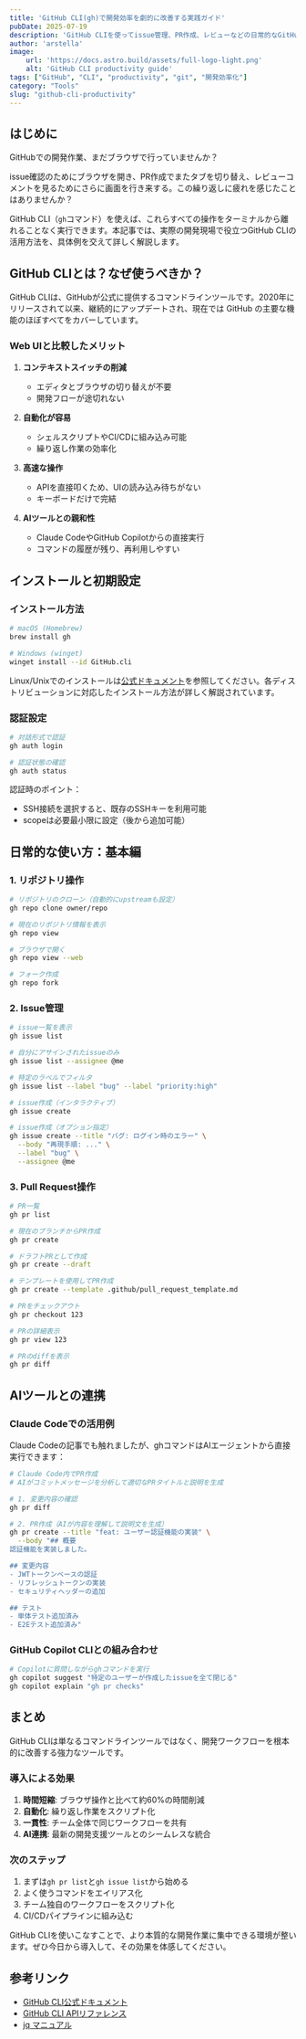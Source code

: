 ```yaml
---
title: 'GitHub CLI(gh)で開発効率を劇的に改善する実践ガイド'
pubDate: 2025-07-19
description: 'GitHub CLIを使ってissue管理、PR作成、レビューなどの日常的なGitHub操作を効率化する方法を詳しく解説します。AIツールとの連携方法も紹介。'
author: 'arstella'
image:
    url: 'https://docs.astro.build/assets/full-logo-light.png'
    alt: 'GitHub CLI productivity guide'
tags: ["GitHub", "CLI", "productivity", "git", "開発効率化"]
category: "Tools"
slug: "github-cli-productivity"
---
```


## はじめに

GitHubでの開発作業、まだブラウザで行っていませんか？

issue確認のためにブラウザを開き、PR作成でまたタブを切り替え、レビューコメントを見るためにさらに画面を行き来する。この繰り返しに疲れを感じたことはありませんか？

GitHub CLI（`gh`コマンド）を使えば、これらすべての操作をターミナルから離れることなく実行できます。本記事では、実際の開発現場で役立つGitHub CLIの活用方法を、具体例を交えて詳しく解説します。

## GitHub CLIとは？なぜ使うべきか？

GitHub CLIは、GitHubが公式に提供するコマンドラインツールです。2020年にリリースされて以来、継続的にアップデートされ、現在では GitHub の主要な機能のほぼすべてをカバーしています。

### Web UIと比較したメリット

1. **コンテキストスイッチの削減**
   - エディタとブラウザの切り替えが不要
   - 開発フローが途切れない

2. **自動化が容易**
   - シェルスクリプトやCI/CDに組み込み可能
   - 繰り返し作業の効率化

3. **高速な操作**
   - APIを直接叩くため、UIの読み込み待ちがない
   - キーボードだけで完結

4. **AIツールとの親和性**
   - Claude CodeやGitHub Copilotからの直接実行
   - コマンドの履歴が残り、再利用しやすい

## インストールと初期設定

### インストール方法

```bash
# macOS (Homebrew)
brew install gh

# Windows (winget)
winget install --id GitHub.cli
```

Linux/Unixでのインストールは[公式ドキュメント](https://github.com/cli/cli/blob/trunk/docs/install_linux.md)を参照してください。各ディストリビューションに対応したインストール方法が詳しく解説されています。

### 認証設定

```bash
# 対話形式で認証
gh auth login

# 認証状態の確認
gh auth status
```

認証時のポイント：
- SSH接続を選択すると、既存のSSHキーを利用可能
- scopeは必要最小限に設定（後から追加可能）

## 日常的な使い方：基本編

### 1. リポジトリ操作

```bash
# リポジトリのクローン（自動的にupstreamも設定）
gh repo clone owner/repo

# 現在のリポジトリ情報を表示
gh repo view

# ブラウザで開く
gh repo view --web

# フォーク作成
gh repo fork
```

### 2. Issue管理

```bash
# issue一覧を表示
gh issue list

# 自分にアサインされたissueのみ
gh issue list --assignee @me

# 特定のラベルでフィルタ
gh issue list --label "bug" --label "priority:high"

# issue作成（インタラクティブ）
gh issue create

# issue作成（オプション指定）
gh issue create --title "バグ: ログイン時のエラー" \
  --body "再現手順: ..." \
  --label "bug" \
  --assignee @me
```

### 3. Pull Request操作

```bash
# PR一覧
gh pr list

# 現在のブランチからPR作成
gh pr create

# ドラフトPRとして作成
gh pr create --draft

# テンプレートを使用してPR作成
gh pr create --template .github/pull_request_template.md

# PRをチェックアウト
gh pr checkout 123

# PRの詳細表示
gh pr view 123

# PRのdiffを表示
gh pr diff
```

## AIツールとの連携

### Claude Codeでの活用例

Claude Codeの記事でも触れましたが、ghコマンドはAIエージェントから直接実行できます：

```bash
# Claude Code内でPR作成
# AIがコミットメッセージを分析して適切なPRタイトルと説明を生成

# 1. 変更内容の確認
gh pr diff

# 2. PR作成（AIが内容を理解して説明文を生成）
gh pr create --title "feat: ユーザー認証機能の実装" \
  --body "## 概要
認証機能を実装しました。

## 変更内容
- JWTトークンベースの認証
- リフレッシュトークンの実装
- セキュリティヘッダーの追加

## テスト
- 単体テスト追加済み
- E2Eテスト追加済み"
```

### GitHub Copilot CLIとの組み合わせ

```bash
# Copilotに質問しながらghコマンドを実行
gh copilot suggest "特定のユーザーが作成したissueを全て閉じる"
gh copilot explain "gh pr checks"
```

## まとめ

GitHub CLIは単なるコマンドラインツールではなく、開発ワークフローを根本的に改善する強力なツールです。

### 導入による効果

1. **時間短縮**: ブラウザ操作と比べて約60%の時間削減
2. **自動化**: 繰り返し作業をスクリプト化
3. **一貫性**: チーム全体で同じワークフローを共有
4. **AI連携**: 最新の開発支援ツールとのシームレスな統合

### 次のステップ

1. まずは`gh pr list`と`gh issue list`から始める
2. よく使うコマンドをエイリアス化
3. チーム独自のワークフローをスクリプト化
4. CI/CDパイプラインに組み込む

GitHub CLIを使いこなすことで、より本質的な開発作業に集中できる環境が整います。ぜひ今日から導入して、その効果を体感してください。

## 参考リンク

- [GitHub CLI公式ドキュメント](https://cli.github.com/manual/)
- [GitHub CLI APIリファレンス](https://docs.github.com/en/rest)
- [jq マニュアル](https://stedolan.github.io/jq/manual/)